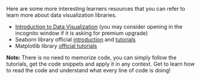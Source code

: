 <p>Here are some more interesting learners resources that you can refer to learn more about data visualization libraries.</p>

 * [Introduction to Data Visualization](https://towardsdatascience.com/introduction-to-data-visualization-in-python-89a54c97fbed) (you may consider opening in the incognito window if it is asking for premium upgrade)
* Seaborn library official <a href="https://seaborn.pydata.org/introduction.html"><u>introduction</u></a> and <a href="https://seaborn.pydata.org/tutorial.html"><u>tutorials</u></a>
* Matplotlib library <a href="https://matplotlib.org/3.2.1/tutorials/index.html"><u>official tutorials</u></a>
</ul>

<p><strong>Note: </strong>There is no need to memorize code, you can simply follow the tutorials, get the code snippets and apply it in any context. Get to learn how to read the code and understand what every line of code is doing!<br />
&nbsp;</p>